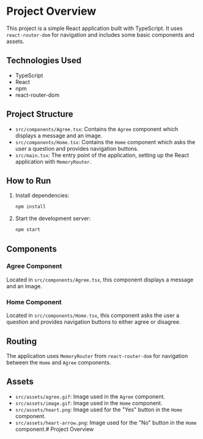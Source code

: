 # Project Overview

This project is a simple React application built with TypeScript. It uses `react-router-dom` for navigation and includes
some basic components and assets.

## Technologies Used

- TypeScript
- React
- npm
- react-router-dom

## Project Structure

- `src/components/Agree.tsx`: Contains the `Agree` component which displays a message and an image.
- `src/components/Home.tsx`: Contains the `Home` component which asks the user a question and provides navigation
  buttons.
- `src/main.tsx`: The entry point of the application, setting up the React application with `MemoryRouter`.

## How to Run

1. Install dependencies:
    ```bash
    npm install
    ```

2. Start the development server:
    ```bash
    npm start
    ```

## Components

### Agree Component

Located in `src/components/Agree.tsx`, this component displays a message and an image.

### Home Component

Located in `src/components/Home.tsx`, this component asks the user a question and provides navigation buttons to either
agree or disagree.

## Routing

The application uses `MemoryRouter` from `react-router-dom` for navigation between the `Home` and `Agree` components.

## Assets

- `src/assets/agree.gif`: Image used in the `Agree` component.
- `src/assets/image.gif`: Image used in the `Home` component.
- `src/assets/heart.png`: Image used for the "Yes" button in the `Home` component.
- `src/assets/heart-arrow.png`: Image used for the "No" button in the `Home` component.# Project Overview
